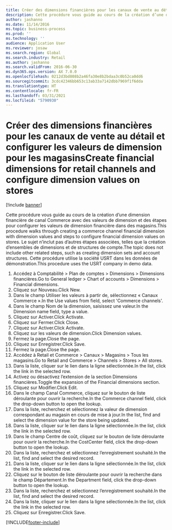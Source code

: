 ```yaml
---
title: Créer des dimensions financières pour les canaux de vente au détail et configurer les valeurs de dimension pour les magasins
description: Cette procédure vous guide au cours de la création d’une dimension financière de canal Commerce avec des valeurs de dimension et des étapes pour configurer les valeurs de dimension financière dans des magasins.
author: jashanno
ms.date: 11/14/2016
ms.topic: business-process
ms.prod: ''
ms.technology: ''
audience: Application User
ms.reviewer: josaw
ms.search.region: Global
ms.search.industry: Retail
ms.author: jashanno
ms.search.validFrom: 2016-06-30
ms.dyn365.ops.version: AX 7.0.0
ms.openlocfilehash: 0212d3bd808b2a46fa30e8b2bdaa3c0b52ca0dd6
ms.sourcegitcommit: 3cdc42346bb653c13ab33a7142dbb7969f1f6dda
ms.translationtype: HT
ms.contentlocale: fr-FR
ms.lasthandoff: 03/31/2021
ms.locfileid: "5790930"
---
```

# <a name="create-financial-dimensions-for-retail-channels-and-configure-dimension-values-on-stores"></a><span data-ttu-id="15e38-103">Créer des dimensions financières pour les canaux de vente au détail et configurer les valeurs de dimension pour les magasins</span><span class="sxs-lookup"><span data-stu-id="15e38-103">Create financial dimensions for retail channels and configure dimension values on stores</span></span>

[!include [banner](../includes/banner.md)]

<span data-ttu-id="15e38-104">Cette procédure vous guide au cours de la création d’une dimension financière de canal Commerce avec des valeurs de dimension et des étapes pour configurer les valeurs de dimension financière dans des magasins.</span><span class="sxs-lookup"><span data-stu-id="15e38-104">This procedure walks through creating a commerce channel financial dimension with dimension values and steps to configure financial dimension values on stores.</span></span> <span data-ttu-id="15e38-105">Le sujet n’inclut pas d’autres étapes associées, telles que la création d’ensembles de dimensions et de structures de compte.</span><span class="sxs-lookup"><span data-stu-id="15e38-105">The topic does not include other related steps, such as creating dimension sets and account structures.</span></span> <span data-ttu-id="15e38-106">Cette procédure utilise la société USRT dans les données de démonstration.</span><span class="sxs-lookup"><span data-stu-id="15e38-106">This procedure uses the USRT company in demo data.</span></span>

1. <span data-ttu-id="15e38-107">Accédez à Comptabilité > Plan de comptes > Dimensions > Dimensions financières.</span><span class="sxs-lookup"><span data-stu-id="15e38-107">Go to General ledger > Chart of accounts > Dimensions > Financial dimensions.</span></span>
2. <span data-ttu-id="15e38-108">Cliquez sur Nouveau.</span><span class="sxs-lookup"><span data-stu-id="15e38-108">Click New.</span></span>
3. <span data-ttu-id="15e38-109">Dans le champ Utiliser les valeurs à partir de, sélectionnez « Canaux Commerce ».</span><span class="sxs-lookup"><span data-stu-id="15e38-109">In the Use values from field, select 'Commerce channels'.</span></span>
4. <span data-ttu-id="15e38-110">Dans le champ Nom de la dimension, saisissez une valeur.</span><span class="sxs-lookup"><span data-stu-id="15e38-110">In the Dimension name field, type a value.</span></span>
5. <span data-ttu-id="15e38-111">Cliquez sur Activer.</span><span class="sxs-lookup"><span data-stu-id="15e38-111">Click Activate.</span></span>
6. <span data-ttu-id="15e38-112">Cliquez sur Fermer.</span><span class="sxs-lookup"><span data-stu-id="15e38-112">Click Close.</span></span>
7. <span data-ttu-id="15e38-113">Cliquez sur Activer.</span><span class="sxs-lookup"><span data-stu-id="15e38-113">Click Activate.</span></span>
8. <span data-ttu-id="15e38-114">Cliquez sur les valeurs de dimension.</span><span class="sxs-lookup"><span data-stu-id="15e38-114">Click Dimension values.</span></span>
9. <span data-ttu-id="15e38-115">Fermez la page.</span><span class="sxs-lookup"><span data-stu-id="15e38-115">Close the page.</span></span>
10. <span data-ttu-id="15e38-116">Cliquez sur Enregistrer.</span><span class="sxs-lookup"><span data-stu-id="15e38-116">Click Save.</span></span>
11. <span data-ttu-id="15e38-117">Fermez la page.</span><span class="sxs-lookup"><span data-stu-id="15e38-117">Close the page.</span></span>
12. <span data-ttu-id="15e38-118">Accédez à Retail et Commerce > Canaux > Magasins > Tous les magasins.</span><span class="sxs-lookup"><span data-stu-id="15e38-118">Go to Retail and Commerce > Channels > Stores > All stores.</span></span>
13. <span data-ttu-id="15e38-119">Dans la liste, cliquer sur le lien dans la ligne sélectionnée.</span><span class="sxs-lookup"><span data-stu-id="15e38-119">In the list, click the link in the selected row.</span></span>
14. <span data-ttu-id="15e38-120">Activez ou désactivez l’extension de la section Dimensions financières.</span><span class="sxs-lookup"><span data-stu-id="15e38-120">Toggle the expansion of the Financial dimensions section.</span></span>
15. <span data-ttu-id="15e38-121">Cliquez sur Modifier.</span><span class="sxs-lookup"><span data-stu-id="15e38-121">Click Edit.</span></span>
16. <span data-ttu-id="15e38-122">Dans le champ Canal Commerce, cliquez sur le bouton de liste déroulante pour ouvrir la recherche.</span><span class="sxs-lookup"><span data-stu-id="15e38-122">In the Commerce channel field, click the drop-down button to open the lookup.</span></span>
17. <span data-ttu-id="15e38-123">Dans la liste, recherchez et sélectionnez la valeur de dimension correspondant au magasin en cours de mise à jour.</span><span class="sxs-lookup"><span data-stu-id="15e38-123">In the list, find and select the dimension value for the store being updated.</span></span>
18. <span data-ttu-id="15e38-124">Dans la liste, cliquer sur le lien dans la ligne sélectionnée.</span><span class="sxs-lookup"><span data-stu-id="15e38-124">In the list, click the link in the selected row.</span></span>
19. <span data-ttu-id="15e38-125">Dans le champ Centre de coût, cliquez sur le bouton de liste déroulante pour ouvrir la recherche.</span><span class="sxs-lookup"><span data-stu-id="15e38-125">In the CostCenter field, click the drop-down button to open the lookup.</span></span>
20. <span data-ttu-id="15e38-126">Dans la liste, recherchez et sélectionnez l’enregistrement souhaité.</span><span class="sxs-lookup"><span data-stu-id="15e38-126">In the list, find and select the desired record.</span></span>
21. <span data-ttu-id="15e38-127">Dans la liste, cliquer sur le lien dans la ligne sélectionnée.</span><span class="sxs-lookup"><span data-stu-id="15e38-127">In the list, click the link in the selected row.</span></span>
22. <span data-ttu-id="15e38-128">Cliquez sur le bouton de liste déroulante pour ouvrir la recherche dans le champ Département.</span><span class="sxs-lookup"><span data-stu-id="15e38-128">In the Department field, click the drop-down button to open the lookup.</span></span>
23. <span data-ttu-id="15e38-129">Dans la liste, recherchez et sélectionnez l’enregistrement souhaité.</span><span class="sxs-lookup"><span data-stu-id="15e38-129">In the list, find and select the desired record.</span></span>
24. <span data-ttu-id="15e38-130">Dans la liste, cliquer sur le lien dans la ligne sélectionnée.</span><span class="sxs-lookup"><span data-stu-id="15e38-130">In the list, click the link in the selected row.</span></span>
25. <span data-ttu-id="15e38-131">Cliquez sur Enregistrer.</span><span class="sxs-lookup"><span data-stu-id="15e38-131">Click Save.</span></span>



[!INCLUDE[footer-include](../../includes/footer-banner.md)]